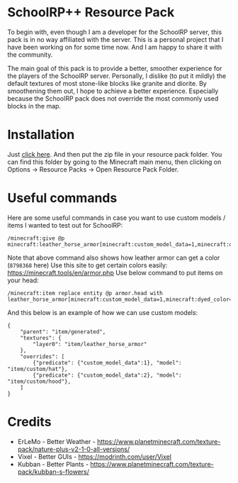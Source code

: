 # SchoolRP++ Resource Pack
To begin with, even though I am a developer for the SchoolRP server, this pack is in no way affiliated with the server.
This is a personal project that I have been working on for some time now. And I am happy to share it with the community.

The main goal of this pack is to provide a better, smoother experience for the players of the SchoolRP server.
Personally, I dislike (to put it mildly) the default textures of most stone-like blocks like granite and diorite.
By smoothening them out, I hope to achieve a better experience. Especially because the SchoolRP pack does not 
override the most commonly used blocks in the map.

# Installation
Just [click here](https://github.com/LuckyLuuk12/SchoolRP-plus/archive/refs/heads/master.zip).
And then put the zip file in your resource pack folder. You can find this folder by going to the Minecraft main menu, then clicking on Options -> Resource Packs -> Open Resource Pack Folder.

# Useful commands
Here are some useful commands in case you want to use custom models / items I wanted to test out for SchoolRP:
```
/minecraft:give @p minecraft:leather_horse_armor[minecraft:custom_model_data=1,minecraft:dyed_color=8798368]
```
Note that above command also shows how leather armor can get a color (`8798368` here)
Use this site to get certain colors easily: https://minecraft.tools/en/armor.php
Use below command to put items on your head:
```
/minecraft:item replace entity @p armor.head with leather_horse_armor[minecraft:custom_model_data=1,minecraft:dyed_color=8798368]
```
And this below is an example of how we can use custom models:
```
{
	"parent": "item/generated",
	"textures": {
		"layer0": "item/leather_horse_armor"
	},
	"overrides": [
		{"predicate": {"custom_model_data":1}, "model": "item/custom/hat"},
		{"predicate": {"custom_model_data":2}, "model": "item/custom/hood"},
	]
}
```

# Credits

- ErLeMo - Better Weather - https://www.planetminecraft.com/texture-pack/nature-plus-v2-1-0-all-versions/ 
- Vixel  - Better GUIs    - https://modrinth.com/user/Vixel
- Kubban - Better Plants  - https://www.planetminecraft.com/texture-pack/kubban-s-flowers/